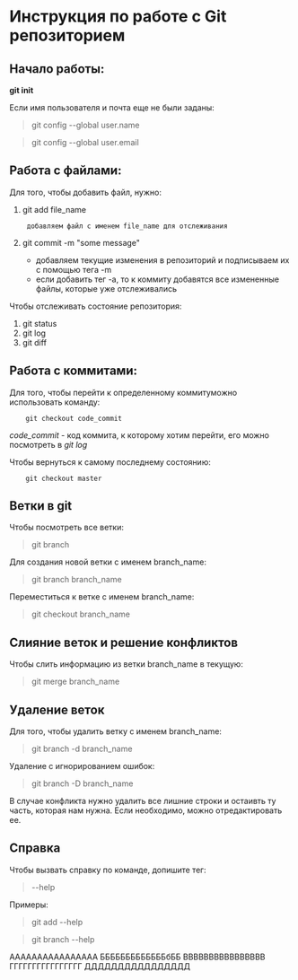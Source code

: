 # Инструкция по работе с Git репозиторием

## Начало работы:

**git init**

Если имя пользователя и почта еще не были заданы:

> git config --global user.name

> git config --global user.email

## Работа с файлами:
Для того, чтобы добавить файл, нужно:
1. git add file_name

        добавляем файл с именем file_name для отслеживания

2. git commit -m "some message"

    * добавляем текущие изменения в репозиторий и подписываем их с помощью тега -m
    * если добавить тег -а, то к коммиту добавятся все измененные файлы, которые уже отслеживались

Чтобы отслеживать состояние репозитория:
1. git status
2. git log
3. git diff

## Работа с коммитами:
Для того, чтобы перейти к определенному коммитуможно использовать команду: 

        git checkout code_commit

*code_commit* - код коммита, к которому хотим перейти, его можно посмотреть в *git log*

Чтобы вернуться к самому последнему состоянию:

        git checkout master


## Ветки в git
Чтобы посмотреть все ветки:
> git branch

Для создания новой ветки с именем branch_name:
> git branch branch_name

Переместиться к ветке с именем branch_name:
> git checkout branch_name

## Слияние веток и решение конфликтов
Чтобы слить информацию из ветки branch_name в текущую:
> git merge branch_name

## Удаление веток
Для того, чтобы удалить ветку с именем branch_name:
> git branch -d branch_name

Удаление с игнорированием ошибок:
> git branch -D branch_name

В случае конфликта нужно удалить все лишние строки и остаивть ту часть, которая нам нужна. Если необходимо, можно отредактировать ее.

## Справка
Чтобы вызвать справку по команде, допишите тег:
> --help

Примеры:
> git add --help

> git branch --help

АААААААААААААААА
БББББББББББББбББ
ВВВВВВВВВВВВВВВВ
ГГГГГГГГГГГГГГГГ
ДДДДДДДДДДДДДДДД